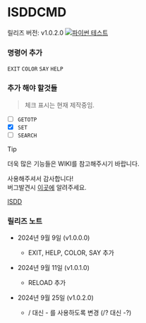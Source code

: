 # ISDDCMD

릴리즈 버전: v1.0.2.0
[![파이썬 테스트](https://github.com/IsddCompany/isddcmd/actions/workflows/main.yml/badge.svg?branch=Windows)](https://github.com/IsddCompany/isddcmd/actions/workflows/main.yml)

### 명령어 추가
`EXIT`
`COLOR`
`SAY`
`HELP`
   
### 추가 해야 할것들
> 체크 표시는 현재 제작중임.

- [ ]  `GETOTP`
- [x]  `SET`
- [ ]  `SEARCH`

> [!TIP]
> 더욱 많은 기능들은 WIKI를 참고해주시기 바랍니다.

사용해주셔서 감사합니다! <br>
버그발견시 [이곳에](https://github.com/IsddCompany/isddcmd/issues)
알려주세요.

[ISDD](https://isdd.kro.kr)

### 릴리즈 노트

- 2024년 9월 9일 (v1.0.0.0) 
  - EXIT, HELP, COLOR, SAY 추가


- 2024년 9월 11일 (v1.0.1.0) 
  - RELOAD 추가


- 2024년 9월 25일 (v1.0.2.0) 
  - / 대신 - 를 사용하도록 변경 (/? 대신 -?)